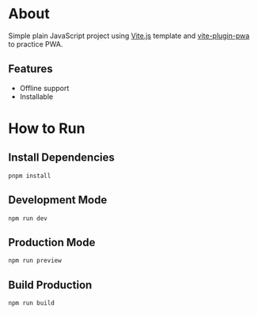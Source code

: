 # About
Simple plain JavaScript project using [Vite.js](https://vitejs.dev/guide/) template and [vite-plugin-pwa](https://www.npmjs.com/package/vite-plugin-pwa) to practice PWA.

## Features
- Offline support
- Installable

# How to Run

## Install Dependencies
`pnpm install`

## Development Mode

`npm run dev`

## Production Mode

`npm run preview`

## Build Production
`npm run build`
